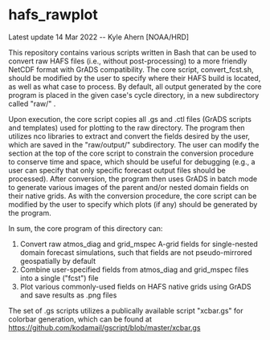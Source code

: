 # hafs_rawplot

Latest update 14 Mar 2022 -- Kyle Ahern [NOAA/HRD]

This repository contains various scripts written in Bash
that can be used to convert raw HAFS files (i.e., without 
post-processing) to a more friendly NetCDF format with GrADS
compatibility. The core script, convert_fcst.sh, should
be modified by the user to specify where their HAFS build is
located, as well as what case to process. By default, all
output generated by the core program is placed in the
given case's cycle directory, in a new subdirectory called
"raw/" . 

Upon execution, the core script copies all .gs and .ctl
files (GrADS scripts and templates) used for plotting to the 
raw directory. The program then utilizes nco libraries to 
extract and convert the fields desired by the user, which are
saved in the "raw/output/" subdirectory. The user can modify
the section at the top of the core script to constrain the
conversion procedure to conserve time and space, which should
be useful for debugging (e.g., a user can specify that only
specific forecast output files should be processed). After
conversion, the program then uses GrADS in batch mode to
generate various images of the parent and/or nested domain
fields on their native grids. As with the conversion 
procedure, the core script can be modified by the user to 
specify which plots (if any) should be generated by the 
program.

In sum, the core program of this directory can:
1) Convert raw atmos_diag and grid_mspec A-grid fields for 
   single-nested domain forecast simulations, such that
   fields are not pseudo-mirrored geospatially by default
2) Combine user-specified fields from atmos_diag and
   grid_mspec files into a single ("fcst") file
3) Plot various commonly-used fields on HAFS native grids
   using GrADS and save results as .png files

The set of .gs scripts utilizes a publically available 
script "xcbar.gs" for colorbar generation, which can be 
found at
https://github.com/kodamail/gscript/blob/master/xcbar.gs

